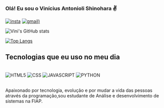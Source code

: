 ### Olá! Eu sou o Vinícius Antonioli Shinohara ✌️

[![insta](https://img.shields.io/badge/Instagram-E4405F?style=for-the-badge&logo=instagram&logoColor=white)](https://https://www.instagram.com/vinicius_shinohara13/)
[![gmail](https://img.shields.io/badge/Gmail-D14836?style=for-the-badge&logo=gmail&logoColor=white))](https://mail.google.com/mail/u/0/?hl=pt-BR#inbox)

![Vini's GitHub stats](https://github-readme-stats.vercel.app/api?username=Vinimax0070&show_icons=true&theme=dracula)

[![Top Langs](https://github-readme-stats.vercel.app/api/top-langs/?username=Vinimax0070)](https://github.com/Vinimax0070/github-readme-stats)

## Tecnologias que eu uso no meu dia
<div style= "display: inline_block"><br/>
  <img align="center" alt="HTML5" src="https://img.shields.io/badge/HTML5-E34F26?style=for-the-badge&logo=html5&logoColor=white"/>
  <img align="center" alt="CSS" src="https://img.shields.io/badge/CSS3-1572B6?style=for-the-badge&logo=css3&logoColor=white"/>                                 
  <img align="center" alt="JAVASCRIPT" src="https://img.shields.io/badge/JavaScript-F7DF1E?style=for-the-badge&logo=javascript&logoColor=black"/>
  <img align="center" alt="PYTHON" src="https://img.shields.io/badge/Python-14354C?style=for-the-badge&logo=python&logoColor=white"/>
  </div><br>
  
Apaixonado por tecnologia, evolução e por mudar a vida das pessoas através da programação,sou estudante de Análise e desenvolvimento de sistemas na FIAP.
